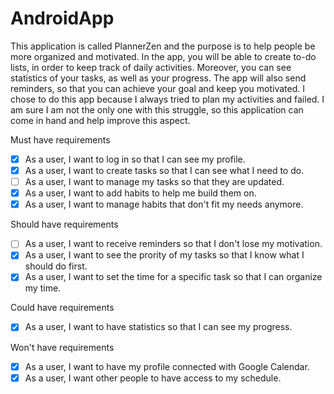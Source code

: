 # AndroidApp

This application is called PlannerZen and the purpose is to help people be more organized and motivated. In the app, you will be able to create to-do lists, in order to keep track
of daily activities. Moreover, you can see statistics of your tasks, as well as your progress. The app will also send reminders, so that you can achieve your goal and keep you 
motivated. I chose to do this app because I always tried to plan my activities and failed. I am sure I am not the only one with this struggle, so this application can come in hand
and help improve this aspect.

Must have requirements 

- [x] As a user, I want to log in so that I can see my profile.
- [x] As a user, I want to create tasks so that I can see what I need to do.
- [ ] As a user, I want to manage my tasks so that they are updated. 
- [x] As a user, I want to add habits to help me build them on.
- [x] As a user, I want to manage habits that don't fit my needs anymore.

Should have requirements

- [ ] As a user, I want to receive reminders so that I don't lose my motivation.
- [x] As a user, I want to see the prority of my tasks so that I know what I should do first.
- [x] As a user, I want to set the time for a specific task so that I can organize my time.

Could have requirements

- [x] As a user, I want to have statistics so that I can see my progress.

Won't have requirements

- [x] As a user, I want to have my profile connected with Google Calendar.
- [x] As a user, I want other people to have access to my schedule.
